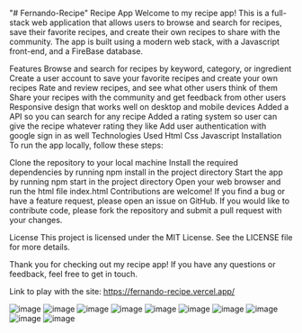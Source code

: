 "# Fernando-Recipe" 
Recipe App
Welcome to my recipe app! This is a full-stack web application that allows users to browse and search for recipes, save their favorite recipes, and create their own recipes to share with the community. The app is built using a modern web stack, with a Javascript front-end, and a FireBase database.

Features
Browse and search for recipes by keyword, category, or ingredient
Create a user account to save your favorite recipes and create your own recipes
Rate and review recipes, and see what other users think of them
Share your recipes with the community and get feedback from other users
Responsive design that works well on desktop and mobile devices
Added a API so you can search for any recipe
Added a rating system so user can give the recipe whatever rating they like
Add user authentication with google sign in as well
Technologies Used
Html
Css
Javascript
Installation
To run the app locally, follow these steps:

Clone the repository to your local machine
Install the required dependencies by running npm install in the project directory
Start the app by running npm start in the project directory
Open your web browser and run the html file index.html
Contributions are welcome! If you find a bug or have a feature request, please open an issue on GitHub. If you would like to contribute code, please fork the repository and submit a pull request with your changes.

License
This project is licensed under the MIT License. See the LICENSE file for more details.

Thank you for checking out my recipe app! If you have any questions or feedback, feel free to get in touch.

Link to play with the site: https://fernando-recipe.vercel.app/

![image](https://user-images.githubusercontent.com/68082556/224526614-658a59ca-73a8-4644-8f1a-f008371d9f74.png)
![image](https://user-images.githubusercontent.com/68082556/224526623-25cc6c3a-eef0-44c2-ac86-daaf83e42e25.png)
![image](https://user-images.githubusercontent.com/68082556/224526603-66e9a563-477d-47a1-9eec-251762b4942d.png)
![image](https://user-images.githubusercontent.com/68082556/224148966-248abafb-87aa-474b-9e10-3cc21de7eafa.png)
![image](https://user-images.githubusercontent.com/68082556/223901483-45899977-d8f3-466e-abc0-573283bf47dc.png)
![image](https://user-images.githubusercontent.com/68082556/223901570-59cf4a2b-bb13-4114-a4f6-8caa388a6b77.png)
![image](https://user-images.githubusercontent.com/68082556/223913342-1adc0b9d-ff06-48bf-8736-5a1a76cf88f1.png)
![image](https://user-images.githubusercontent.com/68082556/223913208-320ed3b5-c8ab-42e2-8a25-230fccee55c6.png)
![image](https://user-images.githubusercontent.com/68082556/223865575-f6eb326f-2344-46be-bb05-269d5e25a0e6.png)
![image](https://user-images.githubusercontent.com/68082556/223865598-c11265fb-62b4-4142-adec-9f7a3fb2bf5e.png)
